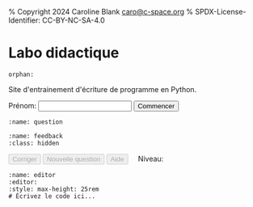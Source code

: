 % Copyright 2024 Caroline Blank <caro@c-space.org>
% SPDX-License-Identifier: CC-BY-NC-SA-4.0

# Labo didactique

```{metadata}
orphan:
```

<style>
#question pre,
#feedback pre {
    white-space: pre-wrap;
}
#level {
    margin-left: 1rem;
}
</style>

<script type="module">
import {bearerAuthorization, domLoaded, fetchJson, text, toBase64} from '../_static/tdoc/core.js';
import {decryptSecret, pageKey, random} from '../_static/tdoc/crypto.js';
import {findEditor} from '../_static/tdoc/editor.js';

// Créé la clé des secrets pour les APIs.
const key = await pageKey('key', 'nMHqoWnA0tvA');

// Décrypte les informations d'identification pour l'API de logging.
const storeUrl = tdoc.store_url || `${location.origin}/*store`;
const storeToken = await decryptSecret(key, {
    iv: 'vgVd4UDZlHfcA99C',
    data: 'iZm48UGgU0I/H3tP4W4ytR1SGZQ0RDGv+mNdPCAAqZGRc2mK8/DEVttoAZ9f3mEo',
});
const session = await toBase64(await random(18));

// Décrypte les informations d'identification pour l'API de chat.
const completionsURL =
    "https://im-api.proxy.c-space.net/1/ai/782/openai/chat/completions";
const compToken = await decryptSecret(key, {
    iv: 'WhVOIKndPgFcQp8x',
    data: 'cB2+NNx58sdf5faBu+65lYUit6U2HDWA9Tt110nr+NsHxCc/T9Ael+FrE1qmylZQfB' +
          'isbrRRQg46vAZL76Rk0cGAdWM43A82YImq59xOk5el2EMsRi2VIyVXOswoJbNQ',
});

let conversationId = 0;
const conversation = {
    'model': 'llama3',
    'messages': [],
};

function logConversation(data) {
    return fetchJson(`${storeUrl}/log`, {
        headers: bearerAuthorization(storeToken),
        body: {
            'time': Date.now(), 'location': location.href, 'session': session,
            'data': {
                'id': conversationId,
                'name': name.value,
                'conversation': structuredClone(conversation),
                ...data,
            },
        },
    });
}

// Ajoute une question à la conversation.
async function ask(action, prompt) {
    conversation['messages'].push({'content': prompt, 'role': 'user'});
    try {
        const resp = await fetchJson(completionsURL, {
            headers: bearerAuthorization(compToken),
            body: conversation,
        });
        const msg = resp['choices'][0]['message'];
        conversation['messages'].push(msg);
        logConversation({'type': 'response', 'questionCount': questionCount, 'score': score, 'action': action});
        return msg['content'];
    } catch (e) {
        logConversation({'type': 'error', 'error': e.toString()});
        throw e;
    }
}

let level = 0;
let score = 0;
let questionCount = 0;
const examples = [
    [`\
Écrivez le programme Python qui correspond à l'algorithme suivant:
Demandez à l'utilisateur la longueur d'un rectangle. Sa largeur mesure 14.5.
Calculez et affichez l'aire du rectangle.
`,`Utiliser des variables et la fonction print. Pas de calcul avec des cercles \
et pas de calcul de pourcentage.
Il ne doit y a voir que deux données au maximum.`],
    [`\
Écrivez le programme Python qui correspond à l'algorithme suivant:
Demandez l'âge à l'utilisateur.
S'il a 18 ans et plus, affichez qu'il est majeur, sinon affichez qu'il est \
mineur.
`, `Il ne doit contenir qu'un if et un else. La valeur utile pour le if \
doit être indiquée. Considérer que la valeur entrée par l'utilisateur est \
valide`],
    [`\
Écrivez le programme Python qui correspond à l'algorithme suivant:
Demandez l'âge à l'utilisateur.
S'il a moins de 16, affichez qu'il n'a pas le droit de boire d'alcool.
S'il a 16 ans et moins de 18 ans, affichez qu'il a le droit de boire du vin et \
de la bière.
Sinon affichez qu'il a le droit de boire de l'alcool.
`, `Il doit contenir un elif. Les valeurs utiles pour les if, elif et else, \
doivent être indiquée en précisant si c'est strictement ou inclu. Considérer que la \
valeur entrée par l'utilisateur est valide.
Pas de calcul à faire, juste afficher du texte.`],
    [`\
Écrivez le programme Python qui correspond à l'algorithme suivant:
Initialisez une variable compte_a_rebours à 10.
Tant que compte_a_rebours est plus grand que 0, affichez la valeur de \
compte_a_rebours.
Soustraire 1 à compte_a_rebours.
Affichez 'BOOM'.
`, `Utilisez une boucle while. Pas de demande à l'utilisateur. Pas de listes \
Ne pas utiliser d'exemple avec des notes.`],
        [`\
Écrivez le programme Python qui correspond à l'un des algorithmes suivants:
Affichez les nombres de 0 à 50 (inclus).
`, `Utiliser for i in range(n) avec un seul paramètre. Ne pas demander \
d'afficher des lettres. Doit générer une suite des nombres entiers qui se \
suivent. Les valeurs de début et fin ne doivent pas être les mêmes.`]
];

await domLoaded;

const name = document.querySelector('#name');

const nameKey = 't-doc:firstName'
let mistakeMade = false;
let firstName = localStorage.getItem(nameKey);
if (firstName !== null) name.setAttribute('value', firstName);

const question = document.querySelector('#question pre');
const feedback = document.querySelector('#feedback');

const correct = document.querySelector('#correct');
const newQuestion = document.querySelector('#new-question');
const help = document.querySelector('#help');
const levelNum = document.querySelector('#levelNum');

// Exécute une fonction en bloquant les boutons.
async function blocking(fn) {
    correct.disabled = newQuestion.disabled = help.disabled = true;
    try {
        return await fn();
    } finally {
        correct.disabled = newQuestion.disabled = help.disabled = false;
    }
}

// Génère une nouvelle question.
async function generateQuestion() {
    questionCount += 1;
    levelNum.textContent = `${level + 1}`;
    question.replaceChildren(text("Génération d'une nouvelle question..."));
    const [ex, constraint] = examples[level];
    const q = await ask('new', `\
Génère un autre exercice du même genre que l'exemple suivant sans mentionner \
la condition dans l'énoncé, mais sois créatif ou pas. L'énoncé doit avoir du \
sense. Utilise des CHF à la place des euros. Si l'exercice parle de note de \
l'élève considérer des notes entre 0 et 6 au dixième.

${ex}

Cet exercice doit suivre la condition suivante: ${constraint}
Ne pas résoudre l'exemple et transmettre juste l'énoncé de l'exercice sans autre
commentaire.`);
    feedback.classList.add('hidden');
    question.replaceChildren(text(q));
}

commencer.addEventListener('click', async () => {
    await generateQuestion();
    correct.disabled = newQuestion.disabled = help.disabled = false;
    commencer.disabled = name.disabled = true;
    localStorage.setItem(nameKey, name.value);
});

correct.addEventListener('click', async () => {
    await blocking(async () => {
        // Obtient le code de l'utilisateur à partir de l'éditeur.
        const editor = findEditor(document.querySelector('#editor'));
        const code = editor.state.doc.toString().replace('await input_line', 'input');

        // Demande la correction de la réponse.
        const fb = await ask('correct', `\
Vérifie si le code suivant correspond à l'énoncé.\
Sans s'occuper de la gestion des erreurs et des fautes d'orthographe, le code \
contient-il des erreurs de syntaxe, d'exécution ou de logique?

Si une valeur est demandée à l'utilisateur et que c'est toujours un nombre
entier comme un âge, vérifiez que la valeur a été convertie en entier par int()
et pas en float. Si c'est un nombre à virgule comme une note ou un montant, la
conversion doit se faire avec float().\
Si un cas a été traité dans le if, par exemple if a < 4, il n'est pas \
nécessaire d'écrire elif 4 <= a < 7, a <7 est suffisant, car le cas où 4 est \
plus petit que 4 a déjà été traité dans le if. Idem pour le else, ce n'est donc\
pas une erreur.
5.0 et 5 sont le même nombre, ce n'est donc pas une erreur.
Dans la boucle for i in range(n), la boucle s'effectue de 0 à (n-1).
Dans la boucle for i in range(m, n), la boucle s'effectue de m à (n-1).
S'il y a des erreurs, explique-les, mais ne donne pas la solution, sinon \
renvoie seulement ok et rien d'autre.
Le code commence ici:

${code}
`);
        if (fb === "ok") {
            feedback.querySelector('pre').replaceChildren("Correct!");
            feedback.classList.remove('hidden');
            if (!mistakeMade) {
                score += 1;
                level = Math.floor(score / 2);
                if (score % 2 == 0) {
                    conversation['messages'] = [];
                    conversationId += 1;
                }
            }
            if (level >= examples.length) {
                question.replaceChildren(text("Bravo, tu as terminé!"));
                return;
            }
            mistakeMade = false;
            await generateQuestion();
        } else {
            mistakeMade = true;
            feedback.querySelector('pre').replaceChildren(text(fb));
            feedback.classList.remove('hidden');
        }
    });
    if (level >= examples.length) {
        newQuestion.disabled = correct.disabled = help.disabled = true;
    }
});

newQuestion.addEventListener('click', async () => {
    await blocking(async () => {
        feedback.classList.add('hidden');
        await generateQuestion();
    });
});

help.addEventListener('click', async () => {
    await blocking(async () => {
        // Demande la solution de l'exercice.
        const helpResp = await ask('help', `\
Donne la solution de l'exercice en expliquant comment faire sans mentionner la \
condition.
`);
        feedback.querySelector('pre').replaceChildren(text(helpResp));
        feedback.classList.remove('hidden');

    });
    correct.disabled = true;
});
</script>

Site d'entrainement d'écriture de programme en Python.

<label for="name">Prénom:</label>
<input type="text" id="name" size="20"/>
<button id="commencer" class="tdoc-button">Commencer</button>

```{code-block} text
:name: question
```

```{code-block} text
:name: feedback
:class: hidden
```

<button id="correct" class="tdoc-button" disabled>Corriger</button>
<button id="new-question" class="tdoc-button" disabled>Nouvelle question</button>
<button id="help" class="tdoc-button" disabled>Aide</button>
<span id="level">Niveau: <span id="levelNum"></span></span>

```{exec} python
:name: editor
:editor:
:style: max-height: 25rem
# Écrivez le code ici...
```
